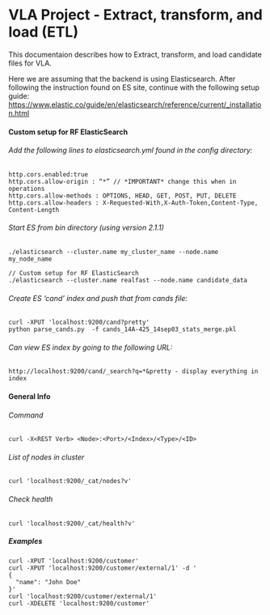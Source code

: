 # VLA Project - Extract, transform, and load (ETL)

This documentaion describes how to Extract, transform, and load candidate files for VLA.

Here we are assuming that the backend is using Elasticsearch.
After following the instruction found on ES site, continue with the following setup guide:
https://www.elastic.co/guide/en/elasticsearch/reference/current/_installation.html

#### Custom setup for RF ElasticSearch
###### Add the following lines to elasticsearch.yml found in the config directory:
```
http.cors.enabled:true
http.cors.allow-origin : “*” // *IMPORTANT* change this when in operations
http.cors.allow-methods : OPTIONS, HEAD, GET, POST, PUT, DELETE
http.cors.allow-headers : X-Requested-With,X-Auth-Token,Content-Type, Content-Length
```

###### Start ES from bin directory (using version 2.1.1)
```
./elasticsearch --cluster.name my_cluster_name --node.name my_node_name

// Custom setup for RF ElasticSearch
./elasticsearch --cluster.name realfast --node.name candidate_data
```

###### Create ES ‘cand’ index and push that from cands file:
```
curl -XPUT 'localhost:9200/cand?pretty'
python parse_cands.py  -f cands_14A-425_14sep03_stats_merge.pkl
```

###### Can view ES index by going to the following URL:
```
http://localhost:9200/cand/_search?q=*&pretty - display everything in index
```

#### General Info

###### Command
```
curl -X<REST Verb> <Node>:<Port>/<Index>/<Type>/<ID>
```

###### List of nodes in cluster
```
curl 'localhost:9200/_cat/nodes?v'
```

###### Check health
```
curl 'localhost:9200/_cat/health?v'
```

##### Examples
```
curl -XPUT 'localhost:9200/customer'
curl -XPUT 'localhost:9200/customer/external/1' -d '
{
  "name": "John Doe"
}'
curl 'localhost:9200/customer/external/1'
curl -XDELETE 'localhost:9200/customer'
```
